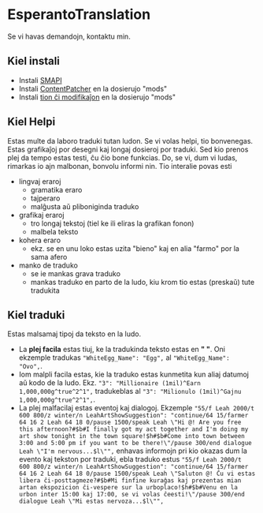 # EsperantoTranslation

Se vi havas demandojn, kontaktu min.

## Kiel instali

- Instali [SMAPI](https://smapi.io/)
- Instali [ContentPatcher](https://www.nexusmods.com/stardewvalley/mods/1915) en la dosierujo "mods"
- Instali [tion ĉi modifikaĵon](https://github.com/jolesh/StardewEsperanto/archive/refs/heads/main.zip) en la dosierujo "mods"

## Kiel Helpi

Estas multe da laboro traduki tutan ludon. Se vi volas helpi, tio bonvenegas. Estas grafikaĵoj por desegni kaj longaj dosieroj por traduki. Sed kio prenos plej da tempo estas testi, ĉu ĉio bone funkcias. Do, se vi, dum vi ludas, rimarkas io ajn malbonan, bonvolu informi nin. Tio interalie povas esti
* lingvaj eraroj
  * gramatika eraro
  * tajperaro
  * malĝusta aŭ pliboniginda traduko
* grafikaj eraroj
  * tro longaj tekstoj (tiel ke ili eliras la grafikan fonon)
  * malbela teksto
* kohera eraro
  * ekz. se en unu loko estas uzita "bieno" kaj en alia "farmo" por la sama afero
* manko de traduko
  * se ie mankas grava traduko
  * mankas traduko en parto de la ludo, kiu krom tio estas (preskaŭ) tute tradukita

## Kiel traduki

Estas malsamaj tipoj da teksto en la ludo. 
 * La **plej facila** estas tiuj, ke la tradukinda teksto estas en **" "**. Oni ekzemple tradukas ```"WhiteEgg_Name": "Egg",``` al ```"WhiteEgg_Name": "Ovo",```.
 * Iom malpli facila estas, kie la traduko estas kunmetita kun aliaj datumoj aŭ kodo de la ludo. Ekz. ```"3": "Millionaire (1mil)^Earn 1,000,000g^true^2^1",``` tradukeblas al ```"3": "Milionulo (1mil)^Gajnu 1,000,000g^true^2^1",```.
 * La plej malfacilaj estas eventoj kaj dialogoj. Ekzemple ```"55/f Leah 2000/t 600 800/z winter/n LeahArtShowSuggestion": "continue/64 15/farmer 64 16 2 Leah 64 18 0/pause 1500/speak Leah \"Hi @! Are you free this afternoon?#$b#I finally got my act together and I'm doing my art show tonight in the town square!$h#$b#Come into town between 3:00 and 5:00 pm if you want to be there!\"/pause 300/end dialogue Leah \"I'm nervous...$l\"",``` enhavas informojn pri kio okazas dum la evento kaj tekston por traduki, ebla traduko estus ```"55/f Leah 2000/t 600 800/z winter/n LeahArtShowSuggestion": "continue/64 15/farmer 64 16 2 Leah 64 18 0/pause 1500/speak Leah \"Saluton @! Ĉu vi estas libera ĉi-posttagmeze?#$b#Mi finfine kuraĝas kaj prezentas mian artan ekspozicion ĉi-vespere sur la urboplaco!$h#$b#Venu en la urbon inter 15:00 kaj 17:00, se vi volas ĉeesti!\"/pause 300/end dialogue Leah \"Mi estas nervoza...$l\"",```
